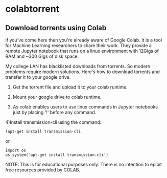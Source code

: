 # colabtorrent
Download torrents using Colab
---
If you've come here then you're already aware of Google Colab. It is a tool for Machine Learning researchers to share their work. They provide a remote Jupyter notebook that runs on a linux environment with 12Gigs of RAM and ~300 Gigs of disk space. 

My college LAN has blacklisted downloads from torrents. So modern problems require modern solutions. Here's how to download torrents and transfer it to your google drive.

1) Get the torrent file and upload it to your colab runtime.

2) Mount your google drive to colab runtime.

3) As colab enables users to use linux commands in Jupyter notebooks just by placing '!' before any command.

4)Install transmission-cli using the command:

```
!apt-get install transmission-cli
```
or
```
import os
os.system('apt-get install transmission-cli')
```





NOTE: This is for educational purposes only. There is no intention to eploit free resources provided by COLAB.
